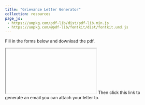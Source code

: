 ```yaml
---
title: "Grievance Letter Generator"
collection: resources
page_js:
 - https://unpkg.com/pdf-lib/dist/pdf-lib.min.js
 - https://unpkg.com/@pdf-lib/fontkit/dist/fontkit.umd.js
---
```



Fill in the forms below and download the pdf.

<script>

  const fetchBinaryAsset = (asset) =>
    fetch(`/assets/${asset}`).then((res) => res.arrayBuffer());

  const fetchStringAsset = (asset) =>
    fetch(`/assets/${asset}`).then((res) => res.text());

  const renderInIframe = (pdfBytes) => {
    const blob = new Blob([pdfBytes], { type: 'application/pdf' });
    const blobUrl = URL.createObjectURL(blob);
    document.getElementById('iframe').src = blobUrl;
  };

  const downloadPdf = (pdfBytes) => {
    const link = document.createElement('a');
    const blob = new Blob([pdfBytes], { type: 'application/pdf' });
    link.href = URL.createObjectURL(blob);
    link.download = "CSEA_Letter.pdf";
    document.body.append(link);
    link.click();
    link.remove();
    // in case the Blob uses a lot of memory
    setTimeout(() => URL.revokeObjectURL(link.href), 7000);
  };

  async function test() {
  const {
    clip,
    clipEvenOdd,
    closePath,
    cmyk,
    degrees,
    drawRectangle,
    endPath,
    grayscale,
    LineCapStyle,
    setLineJoin,
    LineJoinStyle,
    typedArrayFor,
    lineTo,
    moveTo,
    PDFDocument,
    popGraphicsState,
    pushGraphicsState,
    rgb,
    StandardFonts,
    AFRelationship,
  } = PDFLib;

// These should be Uint8Arrays or ArrayBuffers
// This data can be obtained in a number of different ways
// If your running in a Node environment, you could use fs.readFile()
// In the browser, you could make a fetch() call and use res.arrayBuffer()

const fonturl = "https://ncseasonal.com/assets/fonts/Carolina.ttf"
const fontBytes = await fetch(fonturl).then((res) => res.arrayBuffer())

// Load a PDF with form fields
const pdfDoc = await PDFDocument.load(
  await fetchBinaryAsset('pdfs/Letter to CSEA-Fillable.pdf'),
);



// Get the form containing all the fields
const form = pdfDoc.getForm()

pdfDoc.registerFontkit(fontkit)
const timesRoman = await pdfDoc.embedFont(StandardFonts.timesRoman)
const carolina =  await pdfDoc.embedFont(fontBytes)

// Get all fields in the PDF by their names
const nameField = form.getTextField('Name')
const idField = form.getTextField('CSEA_ID')
const emailField = form.getTextField('Email')
const phoneField = form.getTextField('Phone')
const titleField = form.getTextField('Title')
const signField = form.getTextField('sign')



// Fill in the basic info fields
nameField.setText('Nick', {font: timesRoman},)
idField.setText('12345678', {font: timesRoman},)
emailField.setText('nyynuge@gmail.com', {font: timesRoman},)
phoneField.setText('516-417-2758', {font: timesRoman},)
titleField.setText('GA Seas', {font: timesRoman},)
signField.setText('Nick S Nuge', {font: carolina},)



// Serialize the PDFDocument to bytes (a Uint8Array)
const pdfBytes = await pdfDoc.save()

// For example, `pdfBytes` can be:
//   • Written to a file in Node
//   • Downloaded from the browser
//   • Rendered in an <iframe>

  renderInIframe(pdfBytes)
  downloadPdf(pdfBytes)
}
test()
</script>
<iframe id="iframe"></iframe>
Then click this link to generate an email you can attach your letter to.
